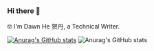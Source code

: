 ### Hi there 👋

🤓 I'm Dawn He 贺丹, a Technical Writer.

[![Anurag's GitHub stats](https://github-readme-stats.vercel.app/api?username=dawnhe0)](https://github.com/anuraghazra/github-readme-stats)
![Anurag's GitHub stats](https://github-readme-stats.vercel.app/api?username=dawnhe0&h&hide=stars&show_icons=true&theme=racula)
